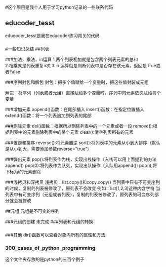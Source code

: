 #这个项目是我个人用于学习python记录的一些联系代码
## educoder_tesst
educoder_tesst是我在educoder练习闯关的代码
 



### 
#一些知识总结
##列表

###加法，乘法，in运算
1.两个列表相加就是包含两个列表元素的总和  
2.相乘就是列表重复n次
3.in 运算就是判断列表中是否存在该元素，返回是True或者False


###序列封包和解包
封包：把多个值赋给一个变量时，把这些值封装成元组

解包：将序列（列表或者元组）直接赋给多个变量时，序列中的元素依次赋给每个变量

###增加元素
append()函数：在尾部插入
insert()函数：在指定位置插入
extend()函数：将一个列表追加到列表的尾部


###删除元素
del()函数：根据所以删除列表中的一个元素或者一段
remove():根据列表中的元素删除列表中的某个元素
clear():清空列表所有的元素


###置逆和排序
reverse():将元素置逆
sort():将列表中的元素从小到大排序（默认是从小到大，需要添加参数reverse="true")

###弹出元素
pop():将列表作为栈，实现出栈操作（入栈可以用上面提到的方法append()
pop(0):将列表作为队列，实现出队操作（入队用append())
pop(i),将下标为i的元素删除


###浅拷贝和深拷贝
浅拷贝：list.copy()和copy.copy()
当列表中只有不可变序列的时候，复制的列表被修改了，原列表不会改变
例如：list[1,2,3]这种内含字符
当列表中有可变序列（元组或者列表），复制的列表被修改了，原列表的可变序列部分就会被修改

##元组
元组是不可变的序列

###元组的创建
未完成
###列表和元组的转换

###
###其他
dir()函数可以查看对象内所有的属性和方法

### 300_cases_of_python_programming
这个文件夹存放的是python的三百个例子